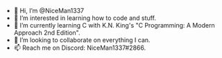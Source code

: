 - 👋 Hi, I’m @NiceMan1337
- 👀 I’m interested in learning how to code and stuff.
- 🌱 I’m currently learning C with K.N. King's "C Programming: A Modern Approach 2nd Edition". 
- 💞️ I’m looking to collaborate on everything I can.
- 📫 Reach me on Discord: NiceMan1337#2866.

<!---
NiceMan1337/NiceMan1337 is a ✨ special ✨ repository because its `README.md` (this file) appears on your GitHub profile.
You can click the Preview link to take a look at your changes.
--->
